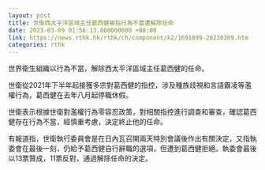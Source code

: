 ```yaml
---
layout: post
title: 世衛西太平洋區域主任葛西健被指行為不當遭解除任命
date: 2023-03-09 01:56:13.000000000 +08:00
link: https://news.rthk.hk/rthk/ch/component/k2/1691099-20230309.htm
categories: rthk
---
```


世界衛生組織以行為不當，解除西太平洋區域主任葛西健的任命。

世衛從2021年下半年起接獲多宗對葛西健的指控，涉及種族歧視和言語霸凌等濫權行為，葛西健在去年八月起停職休假。

世衛表示根據世衛對濫權行為零容忍政策，對相關指控進行調查和審查，確認葛西健存在行為不當，經慎重考慮，決定終止他的任命。

有報道指，世衛執行委員會是在日內瓦召開兩天特別會議後作出有關決定，又指執委會在最後一刻，仍給予葛西健自行辭職的選項，但遭到葛西健拒絕。執委會最後以13票贊成，11票反對，通過解除任命的決定。

